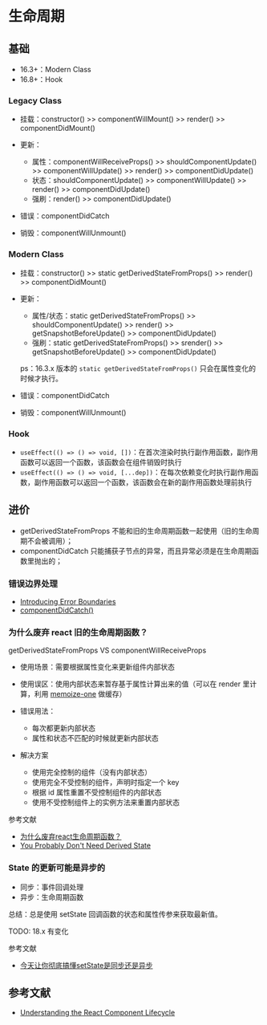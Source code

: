 # 生命周期

## 基础

- 16.3+：Modern Class
- 16.8+：Hook

### Legacy Class

- 挂载：constructor() >> componentWillMount() >> render() >> componentDidMount()
- 更新：

    - 属性：componentWillReceiveProps() >> shouldComponentUpdate() >> componentWillUpdate() >> render() >> componentDidUpdate()
    - 状态：shouldComponentUpdate() >> componentWillUpdate() >> render() >> componentDidUpdate()
    - 强刷：render() >> componentDidUpdate()

- 错误：componentDidCatch
- 销毁：componentWillUnmount()

### Modern Class

- 挂载：constructor() >> static getDerivedStateFromProps() >> render() >> componentDidMount()
- 更新：

    - 属性/状态：static getDerivedStateFromProps() >> shouldComponentUpdate() >> render() >> getSnapshotBeforeUpdate() >> componentDidUpdate()
    - 强刷：static getDerivedStateFromProps() >> srender() >> getSnapshotBeforeUpdate() >> componentDidUpdate()

    ps：16.3.x 版本的 `static getDerivedStateFromProps()` 只会在属性变化的时候才执行。

- 错误：componentDidCatch
- 销毁：componentWillUnmount()

### Hook

- `useEffect(() => () => void, [])`：在首次渲染时执行副作用函数，副作用函数可以返回一个函数，该函数会在组件销毁时执行
- `useEffect(() => () => void, [...dep])`：在每次依赖变化时执行副作用函数，副作用函数可以返回一个函数，该函数会在新的副作用函数处理前执行

## 进价

- getDerivedStateFromProps 不能和旧的生命周期函数一起使用（旧的生命周期不会被调用）；
- componentDidCatch 只能捕获子节点的异常，而且异常必须是在生命周期函数里抛出的；

### 错误边界处理

- [Introducing Error Boundaries](https://reactjs.org/blog/2017/07/26/error-handling-in-react-16.html#introducing-error-boundaries)
- [componentDidCatch()](https://reactjs.org/docs/react-component.html#componentdidcatch)

### 为什么废弃 react 旧的生命周期函数？

getDerivedStateFromProps VS componentWillReceiveProps

- 使用场景：需要根据属性变化来更新组件内部状态
- 使用误区：使用内部状态来暂存基于属性计算出来的值（可以在 render 里计算，利用 [memoize-one](https://github.com/alexreardon/memoize-one) 做缓存）
- 错误用法：

    - 每次都更新内部状态
    - 属性和状态不匹配的时候就更新内部状态

- 解决方案

    - 使用完全控制的组件（没有内部状态）
    - 使用完全不受控制的组件，声明时指定一个 key
    - 根据 id 属性重置不受控制组件的内部状态
    - 使用不受控制组件上的实例方法来重置内部状态

参考文献

- [为什么废弃react生命周期函数？](https://segmentfault.com/a/1190000021272657)
- [You Probably Don't Need Derived State](https://reactjs.org/blog/2018/06/07/you-probably-dont-need-derived-state.html)

### State 的更新可能是异步的

- 同步：事件回调处理
- 异步：生命周期函数

总结：总是使用 setState 回调函数的状态和属性传参来获取最新值。

TODO: 18.x 有变化

参考文献

- [今天让你彻底搞懂setState是同步还是异步](https://zhuanlan.zhihu.com/p/350332132)

## 参考文献

- [Understanding the React Component Lifecycle](http://busypeoples.github.io/post/react-component-lifecycle/)

